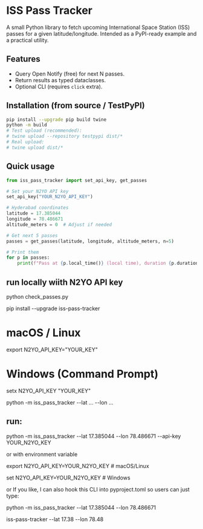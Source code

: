 # ISS Pass Tracker

A small Python library to fetch upcoming International Space Station (ISS) passes for a given latitude/longitude. Intended as a PyPI-ready example and a practical utility.

## Features
- Query Open Notify (free) for next N passes.
- Return results as typed dataclasses.
- Optional CLI (requires `click` extra).

## Installation (from source / TestPyPI)
```bash
pip install --upgrade pip build twine
python -m build
# Test upload (recommended):
# twine upload --repository testpypi dist/*
# Real upload:
# twine upload dist/*
```

## Quick usage
```python
from iss_pass_tracker import set_api_key, get_passes

# Set your N2YO API key
set_api_key("YOUR_N2YO_API_KEY")

# Hyderabad coordinates
latitude = 17.385044
longitude = 78.486671
altitude_meters = 0  # Adjust if needed

# Get next 5 passes
passes = get_passes(latitude, longitude, altitude_meters, n=5)

# Print them
for p in passes:
    print(f"Pass at {p.local_time()} (local time), duration {p.duration} seconds")
```

## run locally wiith N2YO API key
python check_passes.py

pip install --upgrade iss-pass-tracker


# macOS / Linux
export N2YO_API_KEY="YOUR_KEY"

# Windows (Command Prompt)
setx N2YO_API_KEY "YOUR_KEY"

python -m iss_pass_tracker --lat ... --lon ... 

## run:
python -m iss_pass_tracker --lat 17.385044 --lon 78.486671 --api-key YOUR_N2YO_KEY

or with environment variable

export N2YO_API_KEY=YOUR_N2YO_KEY  # macOS/Linux

set N2YO_API_KEY=YOUR_N2YO_KEY     # Windows

or
If you like, I can also hook this CLI into pyproject.toml so users can just type:


python -m iss_pass_tracker --lat 17.385044 --lon 78.486671

iss-pass-tracker --lat 17.38 --lon 78.48
